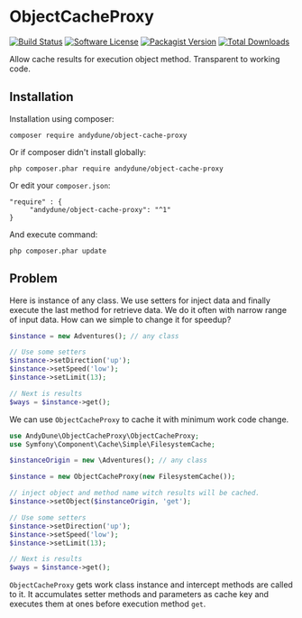 # ObjectCacheProxy

[![Build Status](https://travis-ci.org/AndyDune/ObjectCacheProxy.svg?branch=master)](https://travis-ci.org/AndyDune/ObjectCacheProxy)
[![Software License](https://img.shields.io/badge/license-MIT-brightgreen.svg?style=flat-square)](LICENSE)
[![Packagist Version](https://img.shields.io/packagist/v/andydune/object-cache-proxy.svg?style=flat-square)](https://packagist.org/packages/andydune/object-cache-proxy)
[![Total Downloads](https://img.shields.io/packagist/dt/andydune/object-cache-proxy.svg?style=flat-square)](https://packagist.org/packages/andydune/object-cache-proxy)


Allow cache results for execution object method. Transparent to working code.

Installation
------------

Installation using composer:

```
composer require andydune/object-cache-proxy
```
Or if composer didn't install globally:
```
php composer.phar require andydune/object-cache-proxy
```
Or edit your `composer.json`:
```
"require" : {
     "andydune/object-cache-proxy": "^1"
}

```
And execute command:
```
php composer.phar update
```

Problem
------------

Here is instance of any class. We use setters for inject data and finally execute the last method for retrieve data.
We do it often with narrow range of input data. How can we simple to change it for speedup?

```php
$instance = new Adventures(); // any class

// Use some setters 
$instance->setDirection('up');
$instance->setSpeed('low');
$instance->setLimit(13);

// Next is results
$ways = $instance->get(); 
```

We can use `ObjectCacheProxy` to cache it with minimum work code change.   

```php
use AndyDune\ObjectCacheProxy\ObjectCacheProxy;
use Symfony\Component\Cache\Simple\FilesystemCache;

$instanceOrigin = new \Adventures(); // any class

$instance = new ObjectCacheProxy(new FilesystemCache());

// inject object and method name witch results will be cached. 
$instance->setObject($instanceOrigin, 'get');

// Use some setters 
$instance->setDirection('up');
$instance->setSpeed('low');
$instance->setLimit(13);

// Next is results
$ways = $instance->get(); 
```

`ObjectCacheProxy` gets work class instance and intercept methods are called to it. 
It accumulates setter methods and parameters as cache key and executes them at ones before execution method `get`. 
      
